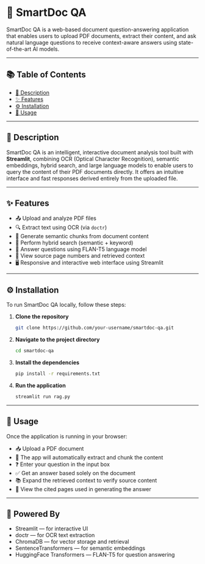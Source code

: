 # 📄 SmartDoc QA

SmartDoc QA is a web-based document question-answering application that enables users to upload PDF documents, extract their content, and ask natural language questions to receive context-aware answers using state-of-the-art AI models.

---

## 📚 Table of Contents

- [📌 Description](#-description)  
- [✨ Features](#-features)  
- [⚙️ Installation](#️-installation)  
- [🚀 Usage](#-usage)

---

## 📌 Description

SmartDoc QA is an intelligent, interactive document analysis tool built with **Streamlit**, combining OCR (Optical Character Recognition), semantic embeddings, hybrid search, and large language models to enable users to query the content of their PDF documents directly. It offers an intuitive interface and fast responses derived entirely from the uploaded file.

---

## ✨ Features

- 📤 Upload and analyze PDF files
- 🔍 Extract text using OCR (via `doctr`)
- 🧠 Generate semantic chunks from document content
- 📌 Perform hybrid search (semantic + keyword)
- 🤖 Answer questions using FLAN-T5 language model
- 📄 View source page numbers and retrieved context
- 🖥️ Responsive and interactive web interface using Streamlit

---

## ⚙️ Installation

To run SmartDoc QA locally, follow these steps:

1. **Clone the repository**
   ```bash
   git clone https://github.com/your-username/smartdoc-qa.git

2. **Navigate to the project directory**
   ```bash
   cd smartdoc-qa

3. **Install the dependencies**
   ```bash
   pip install -r requirements.txt

4. **Run the application**
   ```bash
   streamlit run rag.py

---

## 🚀 Usage
Once the application is running in your browser:

- 📥 Upload a PDF document
- 🔄 The app will automatically extract and chunk the content
- ❓ Enter your question in the input box
- ✅ Get an answer based solely on the document
- 📚 Expand the retrieved context to verify source content
- 🔗 View the cited pages used in generating the answer

---

## 🧠 Powered By

- Streamlit — for interactive UI
- doctr — for OCR text extraction
- ChromaDB — for vector storage and retrieval
- SentenceTransformers — for semantic embeddings
- HuggingFace Transformers — FLAN-T5 for question answering
